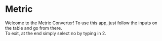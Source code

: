 # Metric
Welcome to the Metric Converter! 
To use this app, just follow the inputs on the table and go from there.  
To exit, at the end simply select no by typing in 2. 
